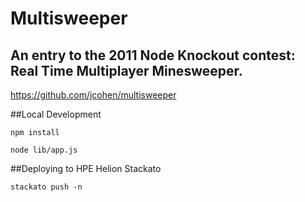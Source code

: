 Multisweeper
============

An entry to the 2011 Node Knockout contest: Real Time Multiplayer Minesweeper.
------------------------------------------------------------------------------

https://github.com/jcohen/multisweeper

##Local Development

`npm install`

`node lib/app.js`


##Deploying to HPE Helion Stackato

`stackato push -n`




